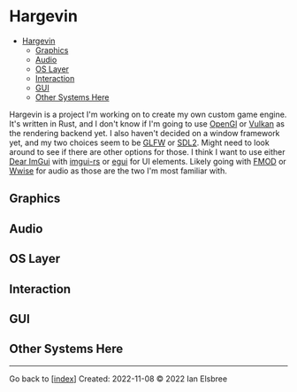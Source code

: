 # Hargevin

- [Hargevin](#hargevin)
  - [Graphics](#graphics)
  - [Audio](#audio)
  - [OS Layer](#os-layer)
  - [Interaction](#interaction)
  - [GUI](#gui)
  - [Other Systems Here](#other-systems-here)

Hargevin is a project I'm working on to create my own custom game engine. It's written in Rust, and I don't know if I'm going to use [OpenGl](https://www.opengl.org/) or [Vulkan](https://www.vulkan.org/) as the rendering backend yet.
I also haven't decided on a window framework yet, and my two choices seem to be [GLFW](https://www.glfw.org/) or [SDL2](https://www.libsdl.org/). Might need to look around to see if there are other options for those.
I think I want to use either [Dear ImGui](https://github.com/ocornut/imgui) with [imgui-rs](https://crates.io/crates/imgui) or [egui](https://crates.io/crates/egui) for UI elements.
Likely going with [FMOD](http://studio.fmod.com/) or [Wwise](https://www.audiokinetic.com/en/products/wwise/) for audio as those are the two I'm most familiar with.

## Graphics

## Audio

## OS Layer

## Interaction

## GUI

## Other Systems Here

---
Go back to [[index]]
Created: 2022-11-08
© 2022 Ian Elsbree

[//begin]: # "Autogenerated link references for markdown compatibility"
[index]: index "Home Page"
[//end]: # "Autogenerated link references"